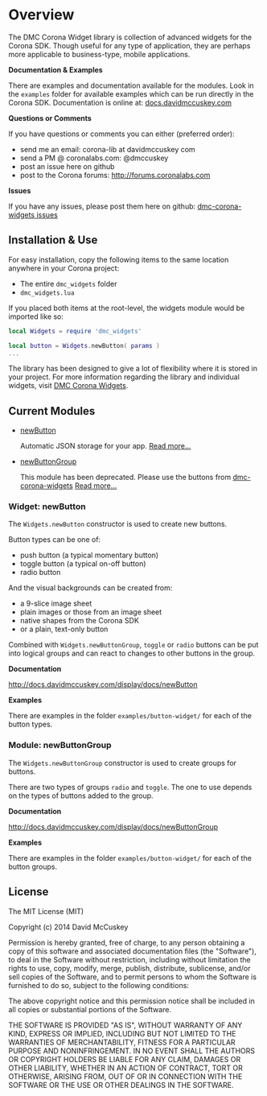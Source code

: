 # Overview #

The DMC Corona Widget library is collection of advanced widgets for the Corona SDK. Though useful for any type of application, they are perhaps more applicable to business-type, mobile applications.

**Documentation & Examples**

There are examples and documentation available for the modules. Look in the `examples` folder for available examples which can be run directly in the Corona SDK. Documentation is online at: [docs.davidmccuskey.com](http://docs.davidmccuskey.com/display/docs/DMC+Corona+Widgets)

**Questions or Comments**

If you have questions or comments you can either (preferred order):
* send me an email: corona-lib at davidmccuskey com
* send a PM @ coronalabs.com: @dmccuskey
* post an issue here on github
* post to the Corona forums: http://forums.coronalabs.com

**Issues**

If you have any issues, please post them here on github: [dmc-corona-widgets issues](http://github.com/dmccuskey/dmc-corona-widgets/issues)




## Installation & Use ##

For easy installation, copy the following items to the same location anywhere in your Corona project:

* The entire `dmc_widgets` folder
* `dmc_widgets.lua`


If you placed both items at the root-level, the widgets module would be imported like so:

```lua
local Widgets = require 'dmc_widgets'

local button = Widgets.newButton( params )
...
```


The library has been designed to give a lot of flexibility where it is stored in your project. For more information regarding the library and individual widgets, visit [DMC Corona Widgets](http://docs.davidmccuskey.com/display/docs/DMC+Corona+Widgets).



## Current Modules ##

* [newButton](#newButton)

  Automatic JSON storage for your app. [Read more...](#newButton)

* [newButtonGroup](#newButtonGroup)

  This module has been deprecated. Please use the buttons from [dmc-corona-widgets](https://github.com/dmccuskey/dmc-corona-widgets)  [Read more...](#dmc_buttons)



<a name="newButton"></a>
### Widget: newButton ###

The `Widgets.newButton` constructor is used to create new buttons.

Button types can be one of:
* push button (a typical momentary button)
* toggle button (a typical on-off button)
* radio button

And the visual backgrounds can be created from:
* a 9-slice image sheet
* plain images or those from an image sheet
* native shapes from the Corona SDK
* or a plain, text-only button

Combined with `Widgets.newButtonGroup`, `toggle` or `radio` buttons can be put into logical groups and can react to changes to other buttons in the group.


**Documentation**

http://docs.davidmccuskey.com/display/docs/newButton


**Examples**

There are examples in the folder `examples/button-widget/` for each of the button types.



<a name="newButtonGroup"></a>
### Module: newButtonGroup ###

The `Widgets.newButtonGroup` constructor is used to create groups for buttons.

There are two types of groups `radio` and `toggle`. The one to use depends on the types of buttons added to the group.


**Documentation**

http://docs.davidmccuskey.com/display/docs/newButtonGroup


**Examples**

There are examples in the folder `examples/button-widget/` for each of the button groups.




## License ##

The MIT License (MIT)

Copyright (c) 2014 David McCuskey

Permission is hereby granted, free of charge, to any person obtaining a copy
of this software and associated documentation files (the "Software"), to deal
in the Software without restriction, including without limitation the rights
to use, copy, modify, merge, publish, distribute, sublicense, and/or sell
copies of the Software, and to permit persons to whom the Software is
furnished to do so, subject to the following conditions:

The above copyright notice and this permission notice shall be included in all
copies or substantial portions of the Software.

THE SOFTWARE IS PROVIDED "AS IS", WITHOUT WARRANTY OF ANY KIND, EXPRESS OR
IMPLIED, INCLUDING BUT NOT LIMITED TO THE WARRANTIES OF MERCHANTABILITY,
FITNESS FOR A PARTICULAR PURPOSE AND NONINFRINGEMENT. IN NO EVENT SHALL THE
AUTHORS OR COPYRIGHT HOLDERS BE LIABLE FOR ANY CLAIM, DAMAGES OR OTHER
LIABILITY, WHETHER IN AN ACTION OF CONTRACT, TORT OR OTHERWISE, ARISING FROM,
OUT OF OR IN CONNECTION WITH THE SOFTWARE OR THE USE OR OTHER DEALINGS IN THE
SOFTWARE.
